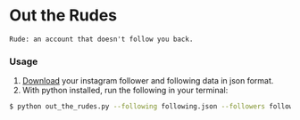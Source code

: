 # Out the Rudes

 ```Rude: an account that doesn't follow you back.```

### Usage

1. [Download](https://help.instagram.com/181231772500920) your instagram follower and following data in json format.
2. With python installed, run the following in your terminal:

```zsh
$ python out_the_rudes.py --following following.json --followers followers.json
```